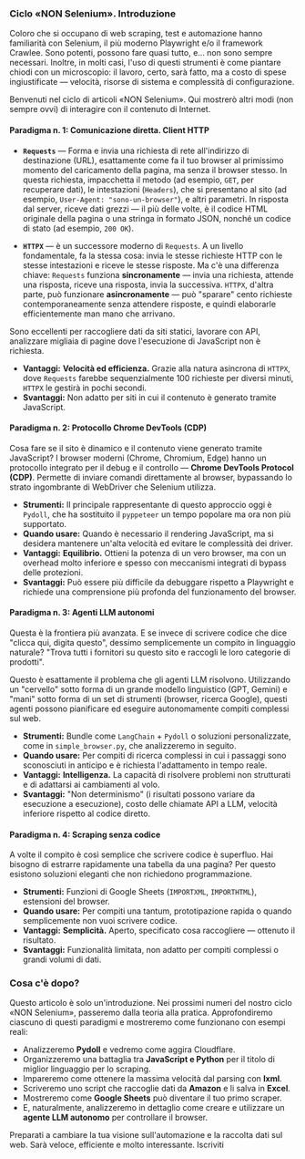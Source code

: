 ### **Ciclo «NON Selenium». Introduzione**

Coloro che si occupano di web scraping, test e automazione hanno familiarità con Selenium, il più moderno Playwright e/o il framework Crawlee. Sono potenti, possono fare quasi tutto, e... non sono sempre necessari. Inoltre, in molti casi, l'uso di questi strumenti è come piantare chiodi con un microscopio: il lavoro, certo, sarà fatto, ma a costo di spese ingiustificate — velocità, risorse di sistema e complessità di configurazione.

Benvenuti nel ciclo di articoli «NON Selenium». Qui mostrerò altri modi (non sempre ovvi) di interagire con il contenuto di Internet.

#### Paradigma n. 1: Comunicazione diretta. Client HTTP

*   **`Requests`** — Forma e invia una richiesta di rete all'indirizzo di destinazione (URL), esattamente come fa il tuo browser al primissimo momento del caricamento della pagina, ma senza il browser stesso. In questa richiesta, impacchetta il metodo (ad esempio, `GET`, per recuperare dati), le intestazioni (`Headers`), che si presentano al sito (ad esempio, `User-Agent: "sono-un-browser"`), e altri parametri. In risposta dal server, riceve dati grezzi — il più delle volte, è il codice HTML originale della pagina o una stringa in formato JSON, nonché un codice di stato (ad esempio, `200 OK`).

*   **`HTTPX`** — è un successore moderno di `Requests`. A un livello fondamentale, fa la stessa cosa: invia le stesse richieste HTTP con le stesse intestazioni e riceve le stesse risposte. Ma c'è una differenza chiave: `Requests` funziona **sincronamente** — invia una richiesta, attende una risposta, riceve una risposta, invia la successiva. `HTTPX`, d'altra parte, può funzionare **asincronamente** — può "sparare" cento richieste contemporaneamente senza attendere risposte, e quindi elaborarle efficientemente man mano che arrivano.

Sono eccellenti per raccogliere dati da siti statici, lavorare con API, analizzare migliaia di pagine dove l'esecuzione di JavaScript non è richiesta.

*   **Vantaggi:** **Velocità ed efficienza.** Grazie alla natura asincrona di `HTTPX`, dove `Requests` farebbe sequenzialmente 100 richieste per diversi minuti, `HTTPX` le gestirà in pochi secondi.
*   **Svantaggi:** Non adatto per siti in cui il contenuto è generato tramite JavaScript.

#### Paradigma n. 2: Protocollo Chrome DevTools (CDP)

Cosa fare se il sito è dinamico e il contenuto viene generato tramite JavaScript? I browser moderni (Chrome, Chromium, Edge) hanno un protocollo integrato per il debug e il controllo — **Chrome DevTools Protocol (CDP)**. Permette di inviare comandi direttamente al browser, bypassando lo strato ingombrante di WebDriver che Selenium utilizza.

*   **Strumenti:** Il principale rappresentante di questo approccio oggi è `Pydoll`, che ha sostituito il `pyppeteer` un tempo popolare ma ora non più supportato.
*   **Quando usare:** Quando è necessario il rendering JavaScript, ma si desidera mantenere un'alta velocità ed evitare le complessità dei driver.
*   **Vantaggi:** **Equilibrio.** Ottieni la potenza di un vero browser, ma con un overhead molto inferiore e spesso con meccanismi integrati di bypass delle protezioni.
*   **Svantaggi:** Può essere più difficile da debuggare rispetto a Playwright e richiede una comprensione più profonda del funzionamento del browser.

#### Paradigma n. 3: Agenti LLM autonomi

Questa è la frontiera più avanzata. E se invece di scrivere codice che dice "clicca qui, digita questo", dessimo semplicemente un compito in linguaggio naturale? "Trova tutti i fornitori su questo sito e raccogli le loro categorie di prodotti".

Questo è esattamente il problema che gli agenti LLM risolvono. Utilizzando un "cervello" sotto forma di un grande modello linguistico (GPT, Gemini) e "mani" sotto forma di un set di strumenti (browser, ricerca Google), questi agenti possono pianificare ed eseguire autonomamente compiti complessi sul web.

*   **Strumenti:** Bundle come `LangChain` + `Pydoll` o soluzioni personalizzate, come in `simple_browser.py`, che analizzeremo in seguito.
*   **Quando usare:** Per compiti di ricerca complessi in cui i passaggi sono sconosciuti in anticipo e è richiesta l'adattamento in tempo reale.
*   **Vantaggi:** **Intelligenza.** La capacità di risolvere problemi non strutturati e di adattarsi ai cambiamenti al volo.
*   **Svantaggi:** "Non determinismo" (i risultati possono variare da esecuzione a esecuzione), costo delle chiamate API a LLM, velocità inferiore rispetto al codice diretto.

#### Paradigma n. 4: Scraping senza codice

A volte il compito è così semplice che scrivere codice è superfluo. Hai bisogno di estrarre rapidamente una tabella da una pagina? Per questo esistono soluzioni eleganti che non richiedono programmazione.

*   **Strumenti:** Funzioni di Google Sheets (`IMPORTXML`, `IMPORTHTML`), estensioni del browser.
*   **Quando usare:** Per compiti una tantum, prototipazione rapida o quando semplicemente non vuoi scrivere codice.
*   **Vantaggi:** **Semplicità.** Aperto, specificato cosa raccogliere — ottenuto il risultato.
*   **Svantaggi:** Funzionalità limitata, non adatto per compiti complessi o grandi volumi di dati.

### Cosa c'è dopo?

Questo articolo è solo un'introduzione. Nei prossimi numeri del nostro ciclo «NON Selenium», passeremo dalla teoria alla pratica. Approfondiremo ciascuno di questi paradigmi e mostreremo come funzionano con esempi reali:

*   Analizzeremo **Pydoll** e vedremo come aggira Cloudflare.
*   Organizzeremo una battaglia tra **JavaScript e Python** per il titolo di miglior linguaggio per lo scraping.
*   Impareremo come ottenere la massima velocità dal parsing con **lxml**.
*   Scriveremo uno script che raccoglie dati da **Amazon** e li salva in **Excel**.
*   Mostreremo come **Google Sheets** può diventare il tuo primo scraper.
*   E, naturalmente, analizzeremo in dettaglio come creare e utilizzare un **agente LLM autonomo** per controllare il browser.

Preparati a cambiare la tua visione sull'automazione e la raccolta dati sul web. Sarà veloce, efficiente e molto interessante. Iscriviti
